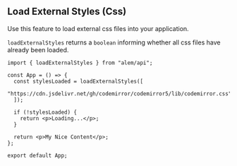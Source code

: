 ## Load External Styles (Css)

Use this feature to load external css files into your application.

`loadExternalStyles` returns a `boolean` informing whether all css files have already been loaded.

```tsx
import { loadExternalStyles } from "alem/api";

const App = () => {
  const stylesLoaded = loadExternalStyles([
    "https://cdn.jsdelivr.net/gh/codemirror/codemirror5/lib/codemirror.css",
  ]);

  if (!stylesLoaded) {
    return <p>Loading...</p>;
  }

  return <p>My Nice Content</p>;
};

export default App;
```
